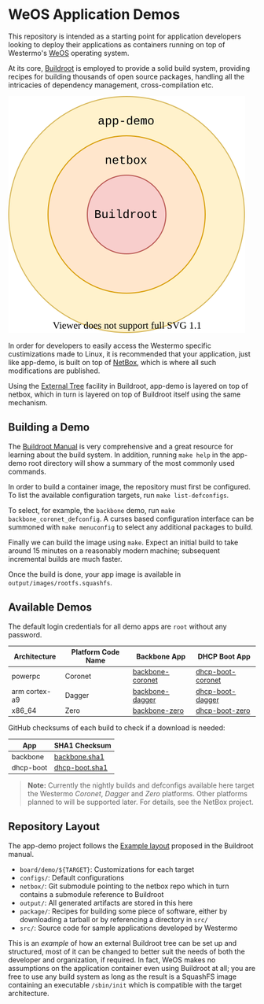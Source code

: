 WeOS Application Demos
======================

This repository is intended as a starting point for application
developers looking to deploy their applications as containers running on
top of Westermo's [WeOS](https://www.westermo.com/solutions/weos)
operating system.

At its core, [Buildroot](https://buildroot.org) is employed to provide
a solid build system, providing recipes for building thousands of open
source packages, handling all the intricacies of dependency
management, cross-compilation etc.

![Buildroot External Trees](doc/externals.svg)

In order for developers to easily access the Westermo specific
custimizations made to Linux, it is recommended that your application,
just like app-demo, is built on top of [NetBox][], which is where all
such modifications are published.

Using the [External Tree][] facility in Buildroot, app-demo is layered
on top of netbox, which in turn is layered on top of Buildroot itself
using the same mechanism.


Building a Demo
---------------

The [Buildroot Manual][] is very comprehensive and a great resource for
learning about the build system. In addition, running `make help` in the
app-demo root directory will show a summary of the most commonly used
commands.

In order to build a container image, the repository must first be
configured. To list the available configuration targets, run `make
list-defconfigs`.

To select, for example, the `backbone` demo, run `make
backbone_coronet_defconfig`. A curses based configuration interface can
be summoned with `make menuconfig` to select any additional packages
to build.

Finally we can build the image using `make`. Expect an initial build
to take around 15 minutes on a reasonably modern machine; subsequent
incremental builds are much faster.

Once the build is done, your app image is available in
`output/images/rootfs.squashfs`.


Available Demos
---------------

The default login credentials for all demo apps are `root` without any
password.

| **Architecture** | **Platform Code Name** | **Backbone App** | **DHCP Boot App** |
|------------------|------------------------|-----------------------|----------------------|
| powerpc          | Coronet                | [backbone-coronet][]       | [dhcp-boot-coronet][]       |
| arm cortex-a9    | Dagger                 | [backbone-dagger][]        | [dhcp-boot-dagger][]                  |
| x86_64           | Zero                   | [backbone-zero][]          | [dhcp-boot-zero][]          |

GitHub checksums of each build to check if a download is needed:

| **App**   | **SHA1 Checksum**  |
|-----------|--------------------|
| backbone  | [backbone.sha1][]  |
| dhcp-boot | [dhcp-boot.sha1][] |

> **Note:** Currently the nightly builds and defconfigs available here target
>           the Westermo _Coronet_, _Dagger_ and _Zero_ platforms.
>           Other platforms planned to will be supported later.
>           For details, see the NetBox project.


Repository Layout
-----------------

The app-demo project follows the [Example layout][] proposed in the
Buildroot manual.

- `board/demo/${TARGET}`: Customizations for each target
- `configs/`: Default configurations
- `netbox/`: Git submodule pointing to the netbox repo which in turn
  contains a submodule reference to Buildroot
- `output/`: All generated artifacts are stored in this here
- `package/`: Recipes for building some piece of software, either by
  downloading a tarball or by referencing a directory in `src/`
- `src/`: Source code for sample applications developed by Westermo

This is an _example_ of how an external Buildroot tree can be set up and
structured, most of it can be changed to better suit the needs of both
the developer and organization, if required.  In fact, WeOS makes no
assumptions on the application container even using Buildroot at all;
you are free to use any build system as long as the result is a SquashFS
image containing an executable `/sbin/init` which is compatible with the
target architecture.


[NetBox]:            https://github.com/westermo/netbox
[Buildroot Manual]:  https://buildroot.org/downloads/manual/manual.html
[External Tree]:     https://buildroot.org/downloads/manual/manual.html#outside-br-custom
[Example layout]:    https://buildroot.org/downloads/manual/manual.html#_example_layout
[Backbone]:          src/backbone/README.md
[DHCP Boot]:         src/dhcp-boot/README.md
[backbone.zip]:      https://nightly.link/westermo/app-demo/workflows/nightly/master/app-demo-backbone-coronet.zip
[dhcp-boot.zip]:     https://nightly.link/westermo/app-demo/workflows/nightly/master/app-demo-dhcp-boot-coronet.zip

[backbone-coronet]:  https://nightly.link/westermo/app-demo/workflows/nightly-backbone/master/app-demo-backbone-coronet.zip
[backbone-dagger]:   https://nightly.link/westermo/app-demo/workflows/nightly-backbone/master/app-demo-backbone-dagger.zip
[backbone-zero]:     https://nightly.link/westermo/app-demo/workflows/nightly-backbone/master/app-demo-backbone-zero.zip
[backbone.sha1]:     https://nightly.link/westermo/app-demo/workflows/nightly-backbone/master/sha1.zip

[dhcp-boot-coronet]: https://nightly.link/westermo/app-demo/workflows/nightly-dhcp-boot/master/app-demo-dhcp-boot-coronet.zip
[dhcp-boot-zero]:    https://nightly.link/westermo/app-demo/workflows/nightly-dhcp-boot/master/app-demo-dhcp-boot-zero.zip
[dhcp-boot-dagger]:  https://nightly.link/westermo/app-demo/workflows/nightly-dhcp-boot/master/app-demo-dhcp-boot-dagger.zip
[dhcp-boot.sha1]:    https://nightly.link/westermo/app-demo/workflows/nightly-dhcp-boot/master/sha1.zip
